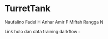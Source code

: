 # TurretTank

Naufalino Fadel H
Anhar Amir F
Miftah Rangga N

Link holo dan data training darkflow :
